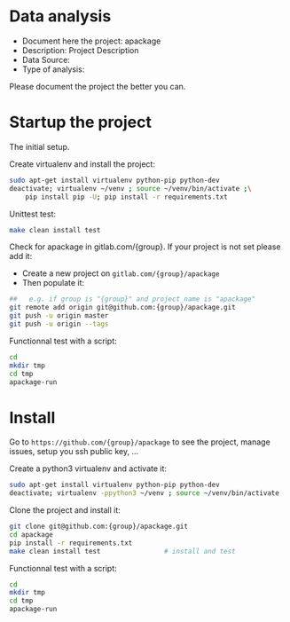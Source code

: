 # Data analysis
- Document here the project: apackage
- Description: Project Description
- Data Source:
- Type of analysis:

Please document the project the better you can.

# Startup the project

The initial setup.

Create virtualenv and install the project:
```bash
sudo apt-get install virtualenv python-pip python-dev
deactivate; virtualenv ~/venv ; source ~/venv/bin/activate ;\
    pip install pip -U; pip install -r requirements.txt
```

Unittest test:
```bash
make clean install test
```

Check for apackage in gitlab.com/{group}.
If your project is not set please add it:

- Create a new project on `gitlab.com/{group}/apackage`
- Then populate it:

```bash
##   e.g. if group is "{group}" and project_name is "apackage"
git remote add origin git@github.com:{group}/apackage.git
git push -u origin master
git push -u origin --tags
```

Functionnal test with a script:

```bash
cd
mkdir tmp
cd tmp
apackage-run
```

# Install

Go to `https://github.com/{group}/apackage` to see the project, manage issues,
setup you ssh public key, ...

Create a python3 virtualenv and activate it:

```bash
sudo apt-get install virtualenv python-pip python-dev
deactivate; virtualenv -ppython3 ~/venv ; source ~/venv/bin/activate
```

Clone the project and install it:

```bash
git clone git@github.com:{group}/apackage.git
cd apackage
pip install -r requirements.txt
make clean install test                # install and test
```
Functionnal test with a script:

```bash
cd
mkdir tmp
cd tmp
apackage-run
```
